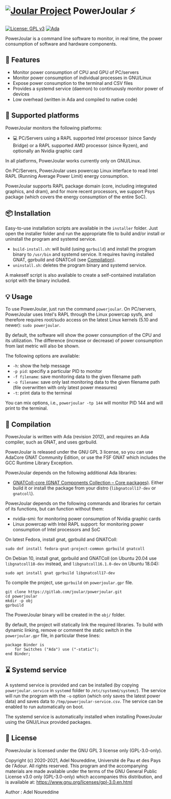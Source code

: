 # [![Joular Project](https://gitlab.com/uploads/-/system/group/avatar/10668049/joular.png?width=64)](https://www.noureddine.org/research/joular/) PowerJoular :zap:

[![License: GPL v3](https://img.shields.io/badge/License-GPLv3-blue)](https://www.gnu.org/licenses/gpl-3.0)
[![Ada](https://img.shields.io/badge/Made%20with-Ada-blue)](https://www.adaic.org)

PowerJoular is a command line software to monitor, in real time, the power consumption of software and hardware components.

## :rocket: Features

- Monitor power consumption of CPU and GPU of PC/servers
- Monitor power consumption of individual processes in GNU/Linux
- Expose power consumption to the terminal and CSV files
- Provides a systemd service (daemon) to continuously monitor power of devices
- Low overhead (written in Ada and compiled to native code)

## :satellite: Supported platforms

PowerJoular monitors the following platforms:
- :computer: PC/Servers using a RAPL supported Intel processor (since Sandy Bridge) or a RAPL supported AMD processor (since Ryzen), and optionally an Nvidia graphic card

In all platforms, PowerJoular works currently only on GNU/Linux.

On PC/Servers, PowerJoular uses powercap Linux interface to read Intel RAPL (Running Average Power Limit) energy consumption.

PowerJoular supports RAPL package domain (core, including integrated graphics, and dram), and for more recent processors, we support Psys package (which covers the energy consumption of the entire SoC).

## :package: Installation

Easy-to-use installation scripts are available in the ```installer``` folder.
Just open the installer folder and run the appropriate file to build and/or install or uninstall the program and systemd service.

- ```build-install.sh```: will build (using ```gprbuild```) and install the program binary to ```/usr/bin``` and systemd service. It requires having installed GNAT, gprbuild and GNATColl (see [Compilation](#floppy_disk-compilation)).
- ```uninstall.sh```: deletes the program binary and systemd service.

A makeself script is also available to create a self-contained installation script with the binary included.

## :bulb: Usage

To use PowerJoular, just run the command ```powerjoular```.
On PC/servers, PowerJoular uses Intel's RAPL through the Linux powercap sysfs, and therefore requires root/sudo access on the latest Linux kernels (5.10 and newer): ```sudo powerjoular```.

By default, the software will show the power consumption of the CPU and its utilization.
The difference (increase or decrease) of power consumption from last metric will also be shown.

The following options are available:
- ```-h```: show the help message
- ```-p pid```: specifiy a particular PID to monitor
- ```-f filename```: save monitoring data to the given filename path
- ```-o filename```: save only last monitoring data to the given filename path (file overwritten with only latest power measures)
- ```-t```: print data to the terminal
 
You can mix options, i.e., ```powerjoular -tp 144``` will monitor PID 144 and will print to the terminal.

## :floppy_disk: Compilation

PowerJoular is written with Ada (revision 2012), and requires an Ada compiler, such as GNAT, and uses gprbuild.

PowerJoular is released under the GNU GPL 3 license, so you can use AdaCore GNAT Community Edition, or use the FSF GNAT which includes the GCC Runtime Library Exception.

PowerJoular depends on the following additional Ada libraries:
- [GNATColl-core (GNAT Components Collection – Core packages)](https://github.com/AdaCore/gnatcoll-core). Either build it or install the package from your distro (```libgnatcoll17-dev``` or ```gnatcoll```).

PowerJoular depends on the following commands and libraries for certain of its functions, but can function without them:
- nvidia-smi: for monitoring power consumption of Nvidia graphic cards
- Linux powercap with Intel RAPL support: for monitoring power consumption of Intel processors and SoC

On latest Fedora, install gnat, gprbuild and GNATColl:
```
sudo dnf install fedora-gnat-project-common gprbuild gnatcoll
```

On Debian 10, install gnat, gprbuild and GNATColl (on Ubuntu 20.04 use ```libgnatcoll18-dev``` instead, and ```libgnatcoll16.1.0-dev``` on Ubuntu 18.04):
```
sudo apt install gnat gprbuild libgnatcoll17-dev
```

To compile the project, use ```gprbuild``` on ```powerjoular.gpr``` file.

```
git clone https://gitlab.com/joular/powerjoular.git
cd powerjoular
mkdir -p obj
gprbuild
```

The PowerJoular binary will be created in the ```obj/``` folder.

By default, the project will statically link the required libraries.
To build with dynamic linking, remove or comment the static switch in the ```powerjoular.gpr``` file, in particular these lines:

```
package Binder is
    for Switches ("Ada") use ("-static");
end Binder;
```

## :hourglass: Systemd service

A systemd service is provided and can be installed (by copying ```powerjoular.service``` in ```systemd``` folder to ```/etc/systemd/system/```).
The service will run the program with the ```-o``` option (which only saves the latest power data) and saves data to ```/tmp/powerjoular-service.csv```.
The service can be enabled to run automatically on boot.

The systemd service is automatically installed when installing PowerJoular using the GNU/Linux provided packages.

## :newspaper: License

PowerJoular is licensed under the GNU GPL 3 license only (GPL-3.0-only).

Copyright (c) 2020-2021, Adel Noureddine, Université de Pau et des Pays de l'Adour.
All rights reserved. This program and the accompanying materials are made available under the terms of the GNU General Public License v3.0 only (GPL-3.0-only) which accompanies this distribution, and is available at: https://www.gnu.org/licenses/gpl-3.0.en.html

Author : Adel Noureddine
